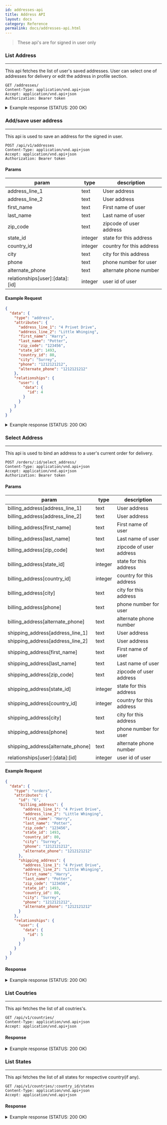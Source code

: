 ```yaml
---
id: addresses-api
title: Address API
layout: docs
category: Reference
permalink: docs/addresses-api.html
---
```


> These api's are for signed in user only

### List Address

---

This api fetches the list of user's saved addresses. User can select one of addresses for delivery or edit the address in profile section.

```text
GET /addresses/
Content-Type: application/vnd.api+json
Accept: application/vnd.api+json
Authorization: Bearer token
```

<details><summary> Example response (STATUS: 200 OK)</summary>

```json
{
  "data": [
    {
      "attributes": {
        "address_line_1": "4 Privet Drive",
        "address_line_2": "Little Whinging",
        "alternate_phone": "1212121212",
        "city": "Surrey",
        "country": {
         "iso_name": "United Kingdom",
          "name": "United Kingdom"
        },
        "country_id": 80,
        "first_name": "Harry",
        "last_name": "Potter",
        "phone": "1212121212",
        "state": {
          "code": "GB-LND",
          "name": "London, City of"
        },
        "state_id": 1493,
        "zip_code": "123456"
      },
      "id": "4",
      "links": {
        "self": "/addresses/4"
      },
      "type": "address"
    },
    {
      "attributes": {
        "address_line_1": "Hampstead Garden Suburb, Heathgate",
        "address_line_2": "Hampstead Garden Suburb, Heathgate",
        "alternate_phone": null,
        "city": "London",
        "country": {
          "iso_name": "United Kingdom",
          "name": "United Kingdom"
        },
        "country_id": 80,
        "first_name": "Hermoine",
        "last_name": "Grengers",
        "phone": "1231231231",
        "state": {
          "code": "GB-LND",
          "name": "London, City of"
        },
        "state_id": 1493,
        "zip_code": "123456"
      },
      "id": "5",
      "links": {
        "self": "/addresses/5"
      },
      "type": "address"
    }
  ],
  "jsonapi": {
    "version": "1.0"
  }
}
```

</details>

### Add/save user address

---

This api is used to save an address for the signed in user.

```
POST /api/v1/addresses
Content-Type: application/vnd.api+json
Accept: application/vnd.api+json
Authorization: Bearer token
```

#### Params

| param             | type          | description               |
| -------------     | ------------- | -------------             |
| address_line_1    | text          | User address              |
| address_line_2    | text          | User address              |
| first_name        | text          | First name of user        |
| last_name         | text          | Last name of user         |
| zip_code          | text          | zipcode of user address   |
| state_id          | integer       | state for this address    |
| country_id        | integer       | country for this address  |
| city              | text          | city for this address     |
| phone             | text          | phone number for user     |
| alternate_phone   | text          | alternate phone number    |
| relationships[user]:[data]:[id]  | integer  | user id of user |

#### Example Request

```json
{
  "data": {
    "type": "address",
    "attributes": {
      "address_line_1": "4 Privet Drive",
      "address_line_2": "Little Whinging",
      "first_name": "Harry",
      "last_name": "Potter",
      "zip_code": "123456",
      "state_id": 1493,
      "country_id": 80,
      "city": "Surrey",
      "phone": "1212121212",
      "alternate_phone": "1212121212"
    },
    "relationships": {
      "user": {
        "data": {
          "id": 4
        }
      }
    }
  }
}
```

<details><summary> Example response (STATUS: 200 OK)</summary>

```json
{
  "data": {
    "attributes": {
      "address_line_1": "4 Privet Drive",
      "address_line_2": "Little Whinging",
      "alternate_phone": "1212121212",
      "city": "Surrey",
      "country": {
        "iso_name": "United Kingdom",
        "name": "United Kingdom"
      },
      "country_id": 80,
      "first_name": "Harry",
      "last_name": "Potter",
      "phone": "1212121212",
      "state": {
        "code": "GB-LND",
        "name": "London, City of"
      },
      "state_id": 1493,
      "zip_code": "123456"
    },
    "id": "4",
    "links": {
      "self": "/addresses/4"
    },
    "type": "address"
  },
  "jsonapi": {
    "version": "1.0"
  }
}
```

</details>

### Select Address

---

This api is used to bind an address to a user's current order for delivery.

```text
POST /orders/:id/select_address/
Content-Type: application/vnd.api+json
Accept: application/vnd.api+json
Authorization: Bearer token
```

#### Params

| param  | type | description |
| ------------- | ------------- | ------------- |
| billing_address[address_line_1]  | text  | User address  |
| billing_address[address_line_2]  | text  | User address  |
| billing_address[first_name]  | text  | First name of user  |
| billing_address[last_name]  | text  | Last name of user  |
| billing_address[zip_code]  | text  | zipcode of user address  |
| billing_address[state_id]  | integer  | state for this address  |
| billing_address[country_id]  | integer  | country for this address  |
| billing_address[city]  | text  | city for this address  |
| billing_address[phone]  | text  | phone number for user  |
| billing_address[alternate_phone]  | text  | alternate phone number  |
| shipping_address[address_line_1]  | text  | User address  |
| shipping_address[address_line_2]  | text  | User address  |
| shipping_address[first_name]  | text  | First name of user  |
| shipping_address[last_name]  | text  | Last name of user  |
| shipping_address[zip_code]  | text  | zipcode of user address  |
| shipping_address[state_id]  | integer  | state for this address  |
| shipping_address[country_id]  | integer  | country for this address  |
| shipping_address[city]  | text  | city for this address  |
| shipping_address[phone]  | text  | phone number for user  |
| shipping_address[alternate_phone]  | text  | alternate phone number  |
| relationships[user]:[data]:[id]  | integer  | user id of user  |

#### Example Request

```json
{
  "data": {
    "type": "orders",
    "attributes": {
      "id": "6",
      "billing_address": {
        "address_line_1": "4 Privet Drive",
        "address_line_2": "Little Whinging",
        "first_name": "Harry",
        "last_name": "Potter",
        "zip_code": "123456",
        "state_id": 1493,
        "country_id": 80,
        "city": "Surrey",
        "phone": "1212121212",
        "alternate_phone": "1212121212"
      },
      "shipping_address": {
        "address_line_1": "4 Privet Drive",
        "address_line_2": "Little Whinging",
        "first_name": "Harry",
        "last_name": "Potter",
        "zip_code": "123456",
        "state_id": 1493,
        "country_id": 80,
        "city": "Surrey",
        "phone": "1212121212",
        "alternate_phone": "1212121212"
      }
    },
    "relationships": {
      "user": {
        "data": {
          "id": 5
        }
      }
    }
  }
}
```

#### Response
<details><summary> Example response (STATUS: 200 OK)</summary>

```json
{
  "data": {
    "attributes": {
      "adjustment_total": null,
      "billing_address": {
        "address_line_1": "4 Privet Drive",
        "address_line_2": null,
        "alternate_phone": "1212121212",
        "city": "Surrey",
        "country_id": 80,
        "first_name": "Harry",
        "id": "f76771f6-37fb-4675-b2c2-c7205307cb1b",
        "last_name": "Potter",
        "phone": "1212121212",
        "state_id": 1493,
        "zip_code": "123456"
      },
      "item_count": 1,
      "number": "0PYPVEqTerQSyQGW4lvt6",
      "order_total_amount": {
        "amount": "800.00",
        "currency": "USD"
      },
      "promot_total": null,
      "shipping_address": {
        "address_line_1": "4 Privet Drive",
        "address_line_2": null,
        "alternate_phone": "1212121212",
        "city": "Surrey",
        "country_id": 80,
        "first_name": "Harry",
        "id": "8af1a642-3c73-420f-a87a-ea2d5d141616",
        "last_name": "Potter",
        "phone": "1212121212",
        "state_id": 1493,
        "zip_code": "123456"
      },
      "state": "address",
      "user_id": 5
    },
    "id": "6",
    "links": {
      "self": "/orders/6"
    },
    "relationships": {
      "line_items": {
        "data": [
          {
            "id": "11",
            "type": "line_item"
          }
        ]
      },
      "packages": {
        "data": []
      },
      "payments": {}
    },
    "type": "order"
  },
  "included": [
    {
      "attributes": {
        "id": 11,
        "product_id": 12,
        "quantity": 1,
        "total_price": "800.00",
        "unit_price": {
          "amount": "800.00",
          "currency": "USD"
        }
      },
      "id": "11",
      "links": {
        "self": "/line_items/11"
      },
      "relationships": {
        "product": {
          "data": {
            "id": "12",
            "type": "product"
          }
        }
      },
      "type": "line_item"
    }
  ],
  "jsonapi": {
    "version": "1.0"
  }
}
```

</details>

### List Coutries

---

This api fetches the list of all coutries's.

```text
GET /api/v1/countries/
Content-Type: application/vnd.api+json
Accept: application/vnd.api+json
```
#### Response

<details><summary> Example response (STATUS: 200 OK)</summary>

```json
{
  "data": [
    {
      "attributes": {
        "iso_name": "Aruba",
        "name": "Aruba"
      },
      "id": "1",
      "links": {
        "self": "/countries/1"
      },
      "relationships": {
        "states": {}
      },
      "type": "country"
    },
    ...
    {
      "attributes": {
        "iso_name": "Zimbabwe",
        "name": "Zimbabwe"
      },
      "id": "249",
      "links": {
        "self": "/countries/249"
      },
      "relationships": {
        "states": {}
      },
      "type": "country"
    }
  ],
  "jsonapi": {
    "version": "1.0"
  }
}
```
</details>


### List States

---

This api fetches the list of all states for respective country(if any).

```text
GET /api/v1/countries/:country_id/states
Content-Type: application/vnd.api+json
Accept: application/vnd.api+json
```
#### Response

<details><summary> Example response (STATUS: 200 OK)</summary>

```json
{
  "data": {
    "attributes": {
      "iso_name": "India",
      "name": "India"
    },
    "id": "105",
    "links": {
      "self": "/countries/105"
    },
    "relationships": {
      "states": {
        "data": [
          {
            "id": "1968",
            "type": "state"
          },
          ...
          {
            "id": "2002",
            "type": "state"
          }
        ]
      }
    },
    "type": "country"
  },
  "included": [
    {
      "attributes": {
        "code": "IN-KL",
        "name": "Kerala"
      },
      "id": "1985",
      "type": "state"
    },
    ...
    {
      "attributes": {
        "code": "IN-PB",
        "name": "Punjab"
      },
      "id": "1994",
      "type": "state"
    }
  ],
  "jsonapi": {
    "version": "1.0"
  }
}
```
</details>
